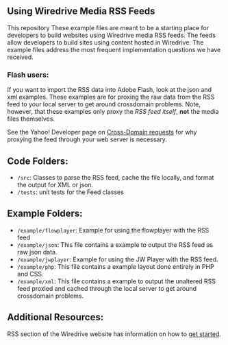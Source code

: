 ## Using Wiredrive Media RSS Feeds

This repository
These example files are meant to be a starting place for developers to build websites using Wiredrive media RSS feeds. The feeds allow developers to build sites using content hosted in Wiredrive. The example files address the most frequent implementation questions we have received.

### Flash users:
If you want to import the RSS data into Adobe Flash, look at the json and xml examples.  These examples are for proxing the raw data from the RSS feed to your local server to get around crossdomain problems. Note, however, that these examples only proxy the *RSS feed itself*, **not** the media files themselves.

See the Yahoo! Developer page on [Cross-Domain requests](http://developer.yahoo.com/javascript/howto-proxy.html) for why proxying the feed through your web server is necessary.


## Code Folders:

* `/src`: Classes to parse the RSS feed, cache the file locally, and format the output for XML or json.
* `/tests`: unit tests for the Feed classes

## Example Folders:

* `/example/flowplayer`: Example for using the flowplayer with the RSS feed
* `/example/json`: This file contains a example to output the RSS feed as raw json data. 
* `/example/jwplayer`: Example for using the JW Player with the RSS feed.
* `/example/php`: This file contains a example layout done entirely in PHP and CSS. 
* `/example/xml`: This file contains a example to output the unaltered RSS feed proxied and cached through the local server to get around crossdomain problems. 

## Additional Resources:

RSS section of the Wiredrive website has information on how to [get started](http://www.wiredrive.com/support/getting-started/guide-to-wiredrive-media-rss/).
